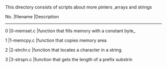 This directory consists of scripts about more pinters ,arrays and strings

No.	|filename		|Description
________________________________________________________________________________
0       |0-memset.c		|function that fills memory with a constant byte_

1	|1-memcpy.c		|function that copies memory area

2	|2-strchr.c		|function that locates a character in a string.

3	|3-strspn.c		|function that gets the length of a prefix substrin
